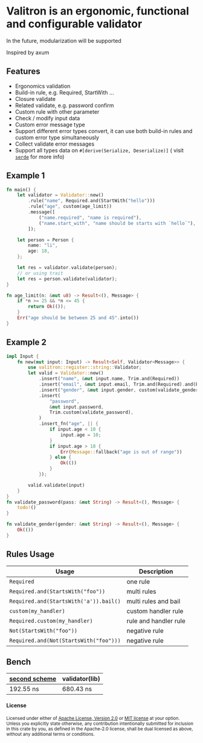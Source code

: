 # Valitron is an ergonomic, functional and configurable validator

In the future, modularization will be supported

Inspired by axum

## Features

- Ergonomics validation
- Build-in rule, e.g. Required, StartWith ...
- Closure validate
- Related validate, e.g. password confirm
- Custom rule with other parameter
- Check / modify input data
- Custom error message type
- Support different error types convert, it can use both build-in rules and custom error type simultaneously
- Collect validate error messages
- Support all types data on `#[derive(Serialize, Deserialize)]` ( visit [`serde`](https://serde.rs/) for more info)

## Example 1

```rust
fn main() {
    let validator = Validator::new()
        .rule("name", Required.and(StartWith("hello")))
        .rule("age", custom(age_limit))
        .message([
            ("name.required", "name is required"),
            ("name.start_with", "name should be starts with `hello`"),
        ]);

    let person = Person {
        name: "li",
        age: 18,
    };

    let res = validator.validate(person);
    // or using trait
    let res = person.validate(validator);
}

fn age_limit(n: &mut u8) -> Result<(), Message> {
    if *n >= 25 && *n <= 45 {
        return Ok(());
    }
    Err("age should be between 25 and 45".into())
}
```
## Example 2
```rust
impl Input {
    fn new(mut input: Input) -> Result<Self, Validator<Message>> {
        use valitron::register::string::Validator;
        let valid = Validator::new()
            .insert("name", &mut input.name, Trim.and(Required))
            .insert("email", &mut input.email, Trim.and(Required).and(Email))
            .insert("gender", &mut input.gender, custom(validate_gender))
            .insert(
                "password",
                &mut input.password,
                Trim.custom(validate_password),
            )
            .insert_fn("age", || {
                if input.age < 10 {
                    input.age = 10;
                }
                if input.age > 18 {
                    Err(Message::fallback("age is out of range"))
                } else {
                    Ok(())
                }
            });

        valid.validate(input)
    }
}
fn validate_password(pass: &mut String) -> Result<(), Message> {
    todo!()
}

fn validate_gender(gender: &mut String) -> Result<(), Message> {
    Ok(())
}
```

## Rules Usage

|Usage| Description|
|---|--- |
| `Required` | one rule |
| `Required.and(StartsWith("foo"))` | multi rules |
| `Required.and(StartsWith('a')).bail()`| multi rules and bail|
| `custom(my_handler)` | custom handler rule |
| `Required.custom(my_handler)` | rule and handler rule |
| `Not(StartsWith("foo"))` | negative rule |
| `Required.and(Not(StartsWith("foo")))` | negative rule |

## Bench
| [second scheme](https://github.com/tu6ge/valitron/blob/string/examples/string.rs)| validator(lib) |
| --- | --- |
| 192.55 ns | 680.43 ns |

#### License

<sup>
Licensed under either of <a href="LICENSE-APACHE">Apache License, Version
2.0</a> or <a href="LICENSE-MIT">MIT license</a> at your option.
</sup>

<br>

<sub>
Unless you explicitly state otherwise, any contribution intentionally submitted
for inclusion in this crate by you, as defined in the Apache-2.0 license, shall
be dual licensed as above, without any additional terms or conditions.
</sub>
